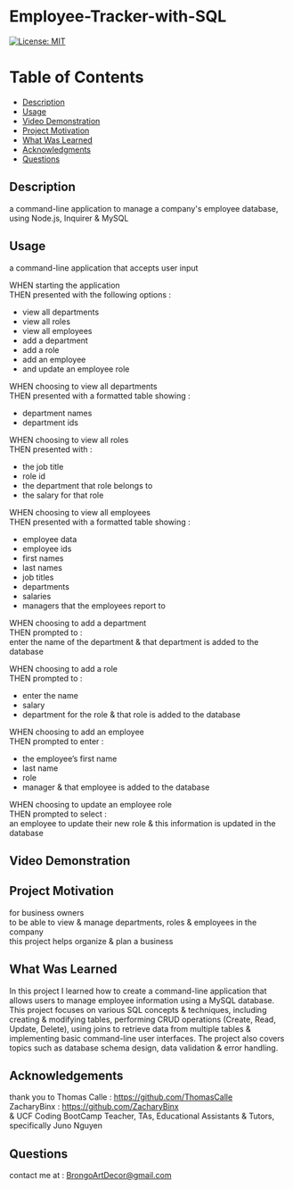   # Employee-Tracker-with-SQL

  [![License: MIT](https://img.shields.io/badge/License-MIT-yellow.svg)](https://opensource.org/licenses/MIT)
  
  # Table of Contents

  * [Description](#description)
  * [Usage](#usage)
  * [Video Demonstration](#video-demonstration)
  * [Project Motivation](#project-motivation)
  * [What Was Learned](#what-was-learned)
  * [Acknowledgments](#acknowledgments)
  * [Questions](#questions)
  
  ## Description

  a command-line application to manage a company's employee database, using Node.js, Inquirer & MySQL
  
  ## Usage 

  a command-line application that accepts user input

  WHEN starting the application <br>
  THEN presented with the following options : 
  - view all departments
  - view all roles
  - view all employees
  - add a department
  - add a role
  - add an employee
  - and update an employee role

  WHEN choosing to view all departments <br>
  THEN presented with a formatted table showing :
  - department names
  - department ids

  WHEN choosing to view all roles <br>
  THEN presented with :
  - the job title
  - role id
  - the department that role belongs to
  - the salary for that role

  WHEN choosing to view all employees <br>
  THEN presented with a formatted table showing :
  - employee data
  - employee ids
  - first names
  - last names
  - job titles
  - departments
  - salaries
  - managers that the employees report to

  WHEN choosing to add a department <br>
  THEN prompted to : <br>
  enter the name of the department 
  & that department is added to the database

  WHEN choosing to add a role <br>
  THEN prompted to :
  - enter the name
  - salary
  - department for the role & that role is added to the database

  WHEN choosing to add an employee <br>
  THEN prompted to enter :
  - the employee’s first name
  - last name
  - role
  - manager
  & that employee is added to the database

  WHEN choosing to update an employee role <br>
  THEN prompted to select : <br>
  an employee to update their new role 
  & this information is updated in the database

  ## Video Demonstration

  ## Project Motivation

  for business owners <br>
  to be able to view & manage departments, roles & employees in the company <br>
  this project helps organize & plan a business <br>

  ## What Was Learned

  In this project I learned how to create a command-line application that allows users to manage employee information using a MySQL database. This project focuses on various SQL concepts & techniques, including creating & modifying tables, performing CRUD operations (Create, Read, Update, Delete), using joins to retrieve data from multiple tables & implementing basic command-line user interfaces. The project also covers topics such as database schema design, data validation & error handling.

  ## Acknowledgements
  
  thank you to Thomas Calle : https://github.com/ThomasCalle <br>
  ZacharyBinx : https://github.com/ZacharyBinx <br>
  & UCF Coding BootCamp Teacher, TAs, Educational Assistants & Tutors, specifically Juno Nguyen

  ## Questions
  
  contact me at : [BrongoArtDecor@gmail.com](mailto:BrongoArtDecor@gmail.com)
